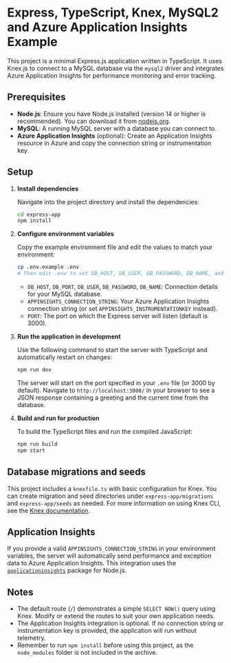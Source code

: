 # Express, TypeScript, Knex, MySQL2 and Azure Application Insights Example

This project is a minimal Express.js application written in TypeScript.  It uses
Knex.js to connect to a MySQL database via the `mysql2` driver and integrates
Azure Application Insights for performance monitoring and error tracking.

## Prerequisites

* **Node.js**: Ensure you have Node.js installed (version 14 or higher is
  recommended).  You can download it from [nodejs.org](https://nodejs.org/).
* **MySQL**: A running MySQL server with a database you can connect to.
* **Azure Application Insights** (optional): Create an Application Insights
  resource in Azure and copy the connection string or instrumentation key.

## Setup

1. **Install dependencies**

   Navigate into the project directory and install the dependencies:

   ```bash
   cd express-app
   npm install
   ```

2. **Configure environment variables**

   Copy the example environment file and edit the values to match your
   environment:

   ```bash
   cp .env.example .env
   # Then edit .env to set DB_HOST, DB_USER, DB_PASSWORD, DB_NAME, and optionally APPINSIGHTS_CONNECTION_STRING
   ```

   * `DB_HOST`, `DB_PORT`, `DB_USER`, `DB_PASSWORD`, `DB_NAME`: Connection
     details for your MySQL database.
   * `APPINSIGHTS_CONNECTION_STRING`: Your Azure Application Insights
     connection string (or set `APPINSIGHTS_INSTRUMENTATIONKEY` instead).
   * `PORT`: The port on which the Express server will listen (default is
     3000).

3. **Run the application in development**

   Use the following command to start the server with TypeScript and
   automatically restart on changes:

   ```bash
   npm run dev
   ```

   The server will start on the port specified in your `.env` file (or 3000 by
   default).  Navigate to `http://localhost:3000/` in your browser to see a
   JSON response containing a greeting and the current time from the
   database.

4. **Build and run for production**

   To build the TypeScript files and run the compiled JavaScript:

   ```bash
   npm run build
   npm start
   ```

## Database migrations and seeds

This project includes a `knexfile.ts` with basic configuration for Knex.  You
can create migration and seed directories under `express-app/migrations` and
`express-app/seeds` as needed.  For more information on using Knex CLI, see
the [Knex documentation](https://knexjs.org/).

## Application Insights

If you provide a valid `APPINSIGHTS_CONNECTION_STRING` in your environment
variables, the server will automatically send performance and exception data
to Azure Application Insights.  This integration uses the
[`applicationinsights`](https://www.npmjs.com/package/applicationinsights)
package for Node.js.

## Notes

* The default route (`/`) demonstrates a simple `SELECT NOW()` query using
  Knex.  Modify or extend the routes to suit your own application needs.
* The Application Insights integration is optional.  If no connection string
  or instrumentation key is provided, the application will run without
  telemetry.
* Remember to run `npm install` before using this project, as the `node_modules`
  folder is not included in the archive.